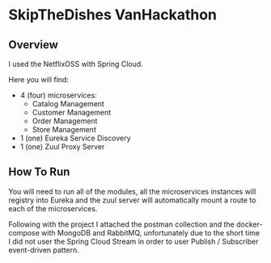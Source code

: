 # SkipTheDishes VanHackathon


## Overview

I used the NetflixOSS with Spring Cloud.

Here you will find:
 - 4 (four) microservices: 
    - Catalog Management
    - Customer Management
    - Order Management
    - Store Management
 - 1 (one) Eureka Service Discovery
 - 1 (one) Zuul Proxy Server

## How To Run

You will need to run all of the modules, all the microservices instances will registry into Eureka and the zuul server will automatically mount a route to each of the microservices.

Following with the project I attached the postman collection and the docker-compose with MongoDB and RabbitMQ, unfortunately due to the short time I did not user the Spring Cloud Stream in order to user Publish / Subscriber event-driven pattern.    

